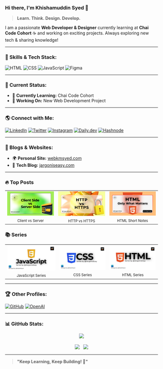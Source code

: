 ### Hi there, I'm **Khishamuddin Syed** 👋

> **Learn. Think. Design. Develop.**

I am a passionate **Web Developer & Designer** currently learning at **Chai Code Cohort** ☕ and working on exciting projects. Always exploring new tech & sharing knowledge!

---

### 🚀 Skills & Tech Stack:

![HTML](https://img.shields.io/badge/HTML-E34F26?style=for-the-badge&logo=html5&logoColor=white)
![CSS](https://img.shields.io/badge/CSS-1572B6?style=for-the-badge&logo=css3&logoColor=white)
![JavaScript](https://img.shields.io/badge/JavaScript-F7DF1E?style=for-the-badge&logo=javascript&logoColor=black)
![Figma](https://img.shields.io/badge/Figma-F24E1E?style=for-the-badge&logo=figma&logoColor=white)

---

### 📌 Current Status:
- 🚀 **Currently Learning:** Chai Code Cohort
- 🔧 **Working On:** New Web Development Project

---

### 🌎 Connect with Me:

[![LinkedIn](https://img.shields.io/badge/LinkedIn-0A66C2?style=for-the-badge&logo=linkedin&logoColor=white)](https://www.linkedin.com/in/webkmsyed/)
[![Twitter](https://img.shields.io/badge/X-000000?style=for-the-badge&logo=twitter&logoColor=white)](https://x.com/webkmsyed)
[![Instagram](https://img.shields.io/badge/Instagram-E4405F?style=for-the-badge&logo=instagram&logoColor=white)](https://www.instagram.com/webkmsyed/)
[![Daily.dev](https://img.shields.io/badge/Daily.dev-222222?style=for-the-badge&logo=daily.dev&logoColor=white)](https://app.daily.dev/webkmsyed)
[![Hashnode](https://img.shields.io/badge/Hashnode-2962FF?style=for-the-badge&logo=hashnode&logoColor=white)](https://hashnode.com/@webkmsyed)

---

### 📝 Blogs & Websites:
- 🌍 **Personal Site:** [webkmsyed.com](https://webkmsyed.com)
- 📖 **Tech Blog:** [jargoniseasy.com](https://jargoniseasy.com)

---

### 🔥 Top Posts

<table>
  <tr>
    <td align="center">
      <a href="https://jargoniseasy.com/client-side-vs-server-side">
        <img src="images/blogPost/01.webp" alt="Client vs Server" width="200">
      </a>
      <br/><sub>Client vs Server</sub>
    </td>
    <td align="center">
      <a href="https://jargoniseasy.com/http-vs-https">
        <img src="images/blogPost/02.webp" alt="HTTP vs HTTPS" width="200">
      </a>
      <br/><sub>HTTP vs HTTPS</sub>
    </td>
    <td align="center">
      <a href="https://jargoniseasy.com/html-short-notes">
        <img src="images/blogPost/03.webp" alt="HTML Short Notes" width="200">
      </a>
      <br/><sub>HTML Short Notes</sub>
    </td>
  </tr>
</table>


### 📚 Series

<table>
  <tr>
    <td align="center">
      <a href="https://jargoniseasy.com/series/javascript">
        <img src="images/blogPost/js-cover.webp" alt="JavaScript Series" width="200">
      </a>
      <br/><sub>JavaScript Series</sub>
    </td>
    <td align="center">
      <a href="https://jargoniseasy.com/series/css">
        <img src="images/blogPost/css-cover.webp" alt="CSS Series" width="200">
      </a>
      <br/><sub>CSS Series</sub>
    </td>
    <td align="center">
      <a href="https://jargoniseasy.com/series/html">
        <img src="images/blogPost/html-cover.webp" alt="HTML Series" width="200">
      </a>
      <br/><sub>HTML Series</sub>
    </td>
  </tr>
</table>


---

### 🏆 Other Profiles:
[![GitHub](https://img.shields.io/badge/GitHub-181717?style=for-the-badge&logo=github&logoColor=white)](https://github.com/webkmsyed)
[![OpenAI](https://img.shields.io/badge/OpenAI-412991?style=for-the-badge&logo=openai&logoColor=white)](https://community.openai.com/u/webkmsyed/)


---

### 📊 GitHub Stats:

<div align="center">
  <img src="https://github-readme-streak-stats.herokuapp.com/?user=webkmsyed&theme=dark&hide_border=true" width="48%"/>
</div>

<br>
<div align="center">
  <img src="https://github-readme-stats.vercel.app/api?username=webkmsyed&show_icons=true&theme=dark" width="38%"/>&nbsp;&nbsp;
  <img src="https://github-readme-stats.vercel.app/api/top-langs/?username=webkmsyed&layout=compact&theme=dark" width="34%"/>
</div>


---

> **"Keep Learning, Keep Building! 🚀"**
